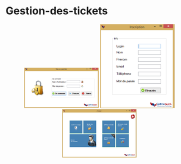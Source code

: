 # Gestion-des-tickets
<p align="center">
  <img src="login.png" width="200"/>
  <img src="signUp.png" width="200"/>
  <img src="accueil.png" width="200"/>
</p>
